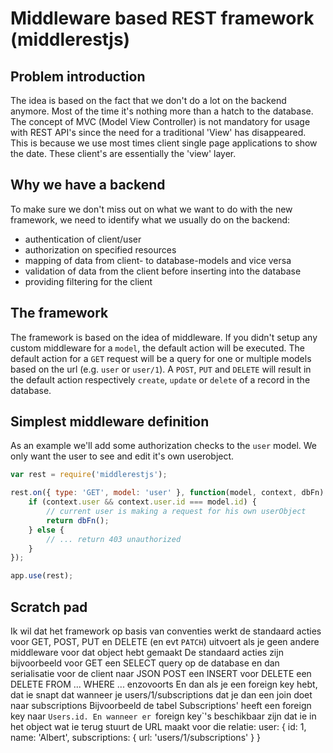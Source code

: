 # Middleware based REST framework (middlerestjs)

## Problem introduction
The idea is based on the fact that we don't do a lot on the backend anymore. Most of the time it's nothing more than a hatch to the database. The concept of MVC (Model View Controller) is not mandatory for usage with REST API's since the need for a traditional 'View' has disappeared. This is because we use most times client single page applications to show the date. These client's are essentially the 'view' layer.

## Why we have a backend
To make sure we don't miss out on what we want to do with the new framework, we need to identify what we usually do on the backend:
- authentication of client/user
- authorization on specified resources
- mapping of data from client- to database-models and vice versa
- validation of data from the client before inserting into the database
- providing filtering for the client

## The framework
The framework is based on the idea of middleware. If you didn't setup any custom middleware for a `model`, the default action will be executed. The default action for a `GET` request will be a query for one or multiple models based on the url (e.g. `user` or `user/1`). A `POST`, `PUT` and `DELETE` will result in the default action respectively `create`, `update` or `delete` of a record in the database.

## Simplest middleware definition
As an example we'll add some authorization checks to the `user` model. We only want the user to see and edit it's own userobject.
```js
var rest = require('middlerestjs'); 

rest.on({ type: 'GET', model: 'user' }, function(model, context, dbFn) {
    if (context.user && context.user.id === model.id) {
        // current user is making a request for his own userObject
        return dbFn(); 
    } else {
        // ... return 403 unauthorized
    }
});

app.use(rest);

```


## Scratch pad

Ik wil dat het framework op basis van conventies werkt de standaard acties voor GET, POST, PUT en DELETE (en evt `PATCH`) uitvoert als je geen andere middleware voor dat object hebt gemaakt
 De standaard acties zijn bijvoorbeeld voor GET een SELECT query op de database en dan serialisatie voor de client naar JSON
 POST een INSERT
 voor DELETE een DELETE FROM ... WHERE ... enzovoorts
 En dan als je een foreign key hebt, dat ie snapt dat wanneer je users/1/subscriptions dat je dan een join doet naar subscriptions
 Bijvoorbeeld de tabel Subscriptions' heeft een foreign key naar `Users.id.
En wanneer er `foreign key`'s beschikbaar zijn dat ie in het object wat ie terug stuurt de URL maakt voor die relatie:
user: {
  id: 1,
  name: 'Albert',
  subscriptions: {
    url: 'users/1/subscriptions'
  }
}